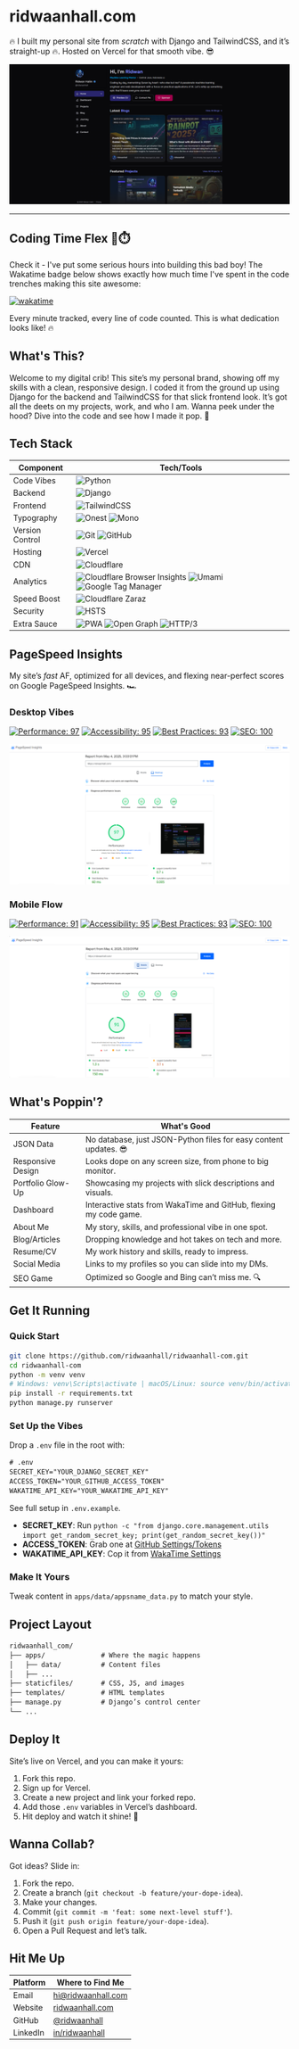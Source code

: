 # ridwaanhall.com

🔥 I built my personal site from *scratch* with Django and TailwindCSS, and it’s straight-up 🔥. Hosted on Vercel for that smooth vibe. 😎

![ridwaanhall](public/ridwaanhall_com.png)

---

## Coding Time Flex 💪⏱️

Check it - I've put some serious hours into building this bad boy! The Wakatime badge below shows exactly how much time I've spent in the code trenches making this site awesome:

[![wakatime](https://wakatime.com/badge/user/018b799e-de53-4f7a-bb65-edc2df9f26d8/project/cc5b6b55-ece5-47ae-b643-512d9d86e93b.svg)](https://wakatime.com/badge/user/018b799e-de53-4f7a-bb65-edc2df9f26d8/project/cc5b6b55-ece5-47ae-b643-512d9d86e93b)

Every minute tracked, every line of code counted. This is what dedication looks like! 🔥

## What's This?

Welcome to my digital crib! This site’s my personal brand, showing off my skills with a clean, responsive design. I coded it from the ground up using Django for the backend and TailwindCSS for that slick frontend look. It’s got all the deets on my projects, work, and who I am. Wanna peek under the hood? Dive into the code and see how I made it pop. 🚀

## Tech Stack

| Component | Tech/Tools |
|-----------|------------|
| Code Vibes | ![Python](https://img.shields.io/badge/-Python-05122A?style=flat&logo=python) |
| Backend | ![Django](https://img.shields.io/badge/-Django-05122A?style=flat&logo=django) |
| Frontend | ![TailwindCSS](https://img.shields.io/badge/-TailwindCSS-05122A?style=flat&logo=tailwindcss) |
| Typography | ![Onest](https://img.shields.io/badge/-Onest-05122A?style=flat&logo=googlefonts) ![Mono](https://img.shields.io/badge/-Mono-05122A?style=flat&logo=googlefonts) |
| Version Control | ![Git](https://img.shields.io/badge/-Git-05122A?style=flat&logo=git) ![GitHub](https://img.shields.io/badge/-GitHub-05122A?style=flat&logo=github) |
| Hosting | ![Vercel](https://img.shields.io/badge/-Vercel-05122A?style=flat&logo=vercel) |
| CDN | ![Cloudflare](https://img.shields.io/badge/-Cloudflare-05122A?style=flat&logo=cloudflare) |
| Analytics | ![Cloudflare Browser Insights](https://img.shields.io/badge/-Cloudflare%20Browser%20Insights-05122A?style=flat&logo=cloudflare) ![Umami](https://img.shields.io/badge/-Umami-05122A?style=flat&logo=umami) ![Google Tag Manager](https://img.shields.io/badge/-Google%20Tag%20Manager-05122A?style=flat&logo=googletagmanager) |
| Speed Boost | ![Cloudflare Zaraz](https://img.shields.io/badge/-Cloudflare%20Zaraz-05122A?style=flat&logo=cloudflare) |
| Security | ![HSTS](https://img.shields.io/badge/-HSTS-05122A?style=flat&logo=security) |
| Extra Sauce | ![PWA](https://img.shields.io/badge/-PWA-05122A?style=flat&logo=pwa) ![Open Graph](https://img.shields.io/badge/-Open%20Graph-05122A?style=flat&logo=opengraph) ![HTTP/3](https://img.shields.io/badge/-HTTP%2F3-05122A?style=flat&logo=http) |

## PageSpeed Insights

My site’s *fast* AF, optimized for all devices, and flexing near-perfect scores on Google PageSpeed Insights. 🏎️

### Desktop Vibes

[![Performance: 97](https://img.shields.io/badge/Performance-97-success)](https://pagespeed.web.dev/analysis/https-ridwaanhall-com/bubxp8v27w?form_factor=desktop)
[![Accessibility: 95](https://img.shields.io/badge/Accessibility-95-success)](https://pagespeed.web.dev/analysis/https-ridwaanhall-com/bubxp8v27w?form_factor=desktop)
[![Best Practices: 93](https://img.shields.io/badge/Best_Practices-93-success)](https://pagespeed.web.dev/analysis/https-ridwaanhall-com/bubxp8v27w?form_factor=desktop)
[![SEO: 100](https://img.shields.io/badge/SEO-100-success)](https://pagespeed.web.dev/analysis/https-ridwaanhall-com/bubxp8v27w?form_factor=desktop)

![PageSpeed Desktop](public/pagespeed_desktop.png)

### Mobile Flow

[![Performance: 91](https://img.shields.io/badge/Performance-91-success)](https://pagespeed.web.dev/analysis/https-ridwaanhall-com/bubxp8v27w?form_factor=mobile)
[![Accessibility: 95](https://img.shields.io/badge/Accessibility-95-success)](https://pagespeed.web.dev/analysis/https-ridwaanhall-com/bubxp8v27w?form_factor=mobile)
[![Best Practices: 93](https://img.shields.io/badge/Best_Practices-93-success)](https://pagespeed.web.dev/analysis/https-ridwaanhall-com/bubxp8v27w?form_factor=mobile)
[![SEO: 100](https://img.shields.io/badge/SEO-100-success)](https://pagespeed.web.dev/analysis/https-ridwaanhall-com/bubxp8v27w?form_factor=mobile)

![PageSpeed Mobile](public/pagespeed_mobile.png)

## What's Poppin'?

| Feature | What's Good |
|---------|-------------|
| JSON Data | No database, just JSON-Python files for easy content updates. 😎 |
| Responsive Design | Looks dope on any screen size, from phone to big monitor. |
| Portfolio Glow-Up | Showcasing my projects with slick descriptions and visuals. |
| Dashboard | Interactive stats from WakaTime and GitHub, flexing my code game. |
| About Me | My story, skills, and professional vibe in one spot. |
| Blog/Articles | Dropping knowledge and hot takes on tech and more. |
| Resume/CV | My work history and skills, ready to impress. |
| Social Media | Links to my profiles so you can slide into my DMs. |
| SEO Game | Optimized so Google and Bing can’t miss me. 🔍 |

## Get It Running

### Quick Start

```bash
git clone https://github.com/ridwaanhall/ridwaanhall-com.git
cd ridwaanhall-com
python -m venv venv
# Windows: venv\Scripts\activate | macOS/Linux: source venv/bin/activate
pip install -r requirements.txt
python manage.py runserver
```

### Set Up the Vibes

Drop a `.env` file in the root with:

```txt
# .env
SECRET_KEY="YOUR_DJANGO_SECRET_KEY"
ACCESS_TOKEN="YOUR_GITHUB_ACCESS_TOKEN"
WAKATIME_API_KEY="YOUR_WAKATIME_API_KEY"
```

See full setup in `.env.example`.

- **SECRET_KEY**: Run `python -c "from django.core.management.utils import get_random_secret_key; print(get_random_secret_key())"`
- **ACCESS_TOKEN**: Grab one at [GitHub Settings/Tokens](https://github.com/settings/tokens)
- **WAKATIME_API_KEY**: Cop it from [WakaTime Settings](https://wakatime.com/settings/account)

### Make It Yours

Tweak content in `apps/data/appsname_data.py` to match your style.

## Project Layout

```txt
ridwaanhall_com/
├── apps/              # Where the magic happens
│   ├── data/          # Content files
│   ├── ...
├── staticfiles/       # CSS, JS, and images
├── templates/         # HTML templates
├── manage.py          # Django’s control center
└── ...
```

## Deploy It

Site’s live on Vercel, and you can make it yours:

1. Fork this repo.
2. Sign up for Vercel.
3. Create a new project and link your forked repo.
4. Add those `.env` variables in Vercel’s dashboard.
5. Hit deploy and watch it shine! 🌟

## Wanna Collab?

Got ideas? Slide in:

1. Fork the repo.
2. Create a branch (`git checkout -b feature/your-dope-idea`).
3. Make your changes.
4. Commit (`git commit -m 'feat: some next-level stuff'`).
5. Push it (`git push origin feature/your-dope-idea`).
6. Open a Pull Request and let’s talk.

## Hit Me Up

| Platform   | Where to Find Me |
|------------|------------------|
| Email      | [hi@ridwaanhall.com](mailto:hi@ridwaanhall.com) |
| Website    | [ridwaanhall.com](https://ridwaanhall.com) |
| GitHub     | [@ridwaanhall](https://github.com/ridwaanhall) |
| LinkedIn  | [in/ridwaanhall](https://li.ridwaanhall.com) |
